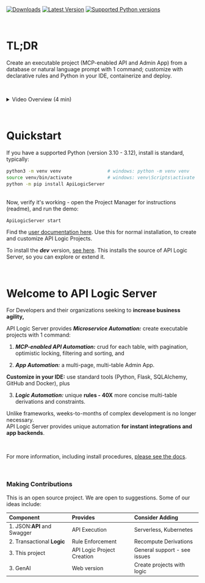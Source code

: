 [![Downloads](https://pepy.tech/badge/apilogicserver)](https://pepy.tech/project/apilogicserver)
[![Latest Version](https://img.shields.io/pypi/v/apilogicserver.svg)](https://pypi.python.org/pypi/apilogicserver/)
[![Supported Python versions](https://img.shields.io/pypi/pyversions/apilogicserver.svg)](https://pypi.python.org/pypi/apilogicserver/)

&nbsp;

# TL;DR

Create an executable project (MCP-enabled API and Admin App) from a database or natural language prompt with 1 command; customize with declarative rules and Python in your IDE, containerize and deploy.

&nbsp;

<details markdown>

<summary>Video Overview (4 min)</summary>

&nbsp;

See how **Microservice Automation** creates and runs a microservice - a multi-page app, and an API. 

* Here is a microservice -- api and admin app -- **created / running in 5 seconds**

    * It would be similar for your databases

* Then, customize in your IDE with Python and **Logic Automation:** spreadsheet-like rules

[![GenAI Automation](https://raw.githubusercontent.com/ApiLogicServer/Docs/main/docs/images/sample-ai/copilot/genai-automation-video.png)](https://www.youtube.com/watch?v=7I33Fa9Ulos "Microservice Automation")

</details>

&nbsp;

# Quickstart

If you have a supported Python (version 3.10 - 3.12), install is standard, typically:

```bash title="Install API Logic Server in a Virtual Environment"
python3 -m venv venv                 # windows: python -m venv venv
source venv/bin/activate             # windows: venv\Scripts\activate
python -m pip install ApiLogicServer
```

<br>Now, verify it's working - open the Project Manager for instructions (readme), and run the demo:

```bash title="Start Manager"
ApiLogicServer start
```

Find the [user documentation here](https://apilogicserver.github.io/Docs/).  Use this for normal installation, to create and customize API Logic Projects.

To install the ***dev*** version, [see here](https://apilogicserver.github.io/Docs/Architecture-Internals).  This installs the source of API Logic Server, so you can explore or extend it.

&nbsp;

# Welcome to API Logic Server

For Developers and their organizations seeking to **increase business agility,**

API Logic Server provides ***Microservice Automation:*** create executable projects with 1 command:

1. ***MCP-enabled API Automation:*** crud for each table, with pagination, optimistic locking, filtering and sorting, and

2. ***App Automation:*** a multi-page, multi-table Admin App.  <br>

**Customize in your IDE:** use standard tools (Python, Flask, SQLAlchemy, GitHub and Docker), plus<br>

3. ***Logic Automation:*** unique **rules - 40X** more concise multi-table derivations and constraints.

Unlike frameworks, weeks-to-months of complex development is no longer necessary.  <br>
API Logic Server provides unique automation **for instant integrations and app backends**.


&nbsp;

For more information, including install procedures, [please see the docs](https://apilogicserver.github.io/Docs/).

&nbsp;

### Making Contributions

This is an open source project.  We are open to suggestions.  Some of our ideas include:

| Component           | Provides         | Consider Adding                                                                |
|:---------------------------|:-----------------|:-------------------------------------------------------------------------------|
| 1. JSON:**API** and Swagger | API Execution    | Serverless, Kubernetes        | 
| 2. Transactional **Logic**   | Rule Enforcement | Recompute Derivations        |
| 3. This project | API Logic Project Creation | General support - see issues |
| 3. GenAI | Web version | Create projects with logic |

&nbsp; 
